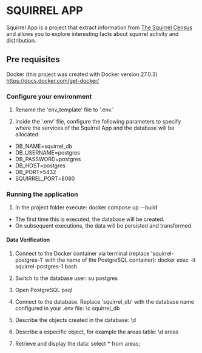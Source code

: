 # SQUIRREL APP
Squirrel App is a project that extract information from [The Squirrel Census](https://www.thesquirrelcensus.com/) and allows you to explore interesting facts about squirrel activity and distribution.

## Pre requisites
Docker (this project was created with Docker version 27.0.3) https://docs.docker.com/get-docker/

### Configure your environment
1. Rename the 'env_template' file to '.env.'

2. Inside the '.env' file, configure the following parameters to specify where the services of the Squirrel App and the database will be allocated:
- DB_NAME=squirrel_db
- DB_USERNAME=postgres
- DB_PASSWORD=postgres
- DB_HOST=postgres
- DB_PORT=5432
- SQUIRREL_PORT=8080

### Running the application
1. In the project folder execute:
docker compose up --build

- The first time this is executed, the database will be created.
- On subsequent executions, the data will be persisted and transformed.
#### Data Verification

1. Connect to the Docker container via terminal (replace 'squirrel-postgres-1' with the name of the PostgreSQL container):
docker exec -it squirrel-postgres-1 bash

2. Switch to the database user:
su postgres

3.  Open PostgreSQL
psql

4.  Connect to the database. Replace 'squirrel_db' with the database name configured in your .env file:
\c squirrel_db

5. Describe the objects created in the database:
\d

6. Describe a especific object, for example the areas table:
\d areas

7. Retrieve and display the data:
select * from areas;
